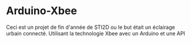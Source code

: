 # Arduino-Xbee
Ceci est un projet de fin d'année de STI2D ou le but était un éclairage urbain connecté. Utilisant la technologie Xbee avec un Arduino et une API 

